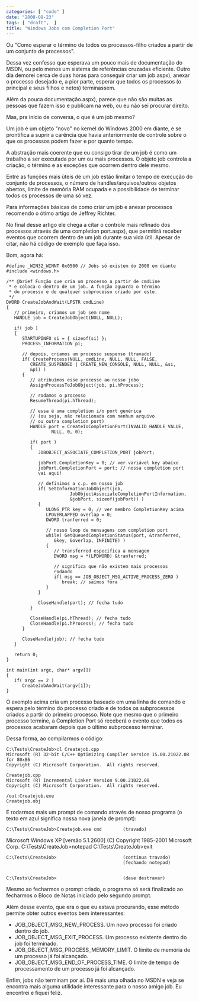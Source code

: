 ```yaml
---
categories: [ "code" ]
date: "2008-09-23"
tags: [ "draft",  ]
title: "Windows Jobs com Completion Port"
---
```

Ou "Como esperar o término de todos os processos-filho criados a partir
de um conjunto de processos".

Dessa vez confesso que esperava um pouco mais de documentação do MSDN,
ou pelo menos um sistema de referências cruzadas eficiente. Outro dia
demorei cerca de duas horas para conseguir criar um job.aspx), anexar
o processo desejado e, a pior parte, esperar que todos os processos
(o principal e seus filhos e netos) terminassem.

Além da pouca documentação.aspx), parece que não são muitas as
pessoas que fazem isso e publicam na web, ou eu não sei procurar
direito.

Mas, pra início de conversa, o que é um job mesmo?

Um job é um objeto "novo" no kernel do Windows 2000 em diante, e se
prontifica a suprir a carência que havia anteriormente de controle
sobre o que os processos podem fazer e por quanto tempo.

A abstração mais coerente que eu consigo tirar de um job é como um
trabalho a ser executada por um ou mais processos. O objeto job controla
a criação, o término e as exceções que ocorrem dentro dele mesmo.

Entre as funções mais úteis de um job estão limitar o tempo de
execução do conjunto de processos, o número de handles/arquivos/outros
objetos abertos, limite de memória RAM ocupada e a possibilidade de
terminar todos os processos de uma só vez.

Para informações básicas de como criar um job e anexar processos
recomendo o ótimo artigo de Jeffrey Richter.

No final desse artigo ele chega a citar o controle mais refinado dos
processos através de uma completion port.aspx), que permitirá receber
eventos que ocorrem dentro de um job durante sua vida útil. Apesar de
citar, não há código de exemplo que faça isso.

Bom, agora há:

    #define _WIN32_WINNT 0x0500 // Jobs só existem do 2000 em diante
    #include <windows.h>
    
    /** @brief Função que cria um processo a partir de cmdLine
     * e coloca-o dentro de um job. A função aguarda o término
     * do processo e de qualquer subprocesso criado por este.
     */
    DWORD CreateJobAndWait(LPSTR cmdLine)
    {
       // primeiro, criamos um job sem nome
       HANDLE job = CreateJobObject(NULL, NULL);
    
       if( job )
       {
          STARTUPINFO si = { sizeof(si) };
          PROCESS_INFORMATION pi;
    
          // depois, criamos um processo suspenso (travado)
          if( CreateProcess(NULL, cmdLine, NULL, NULL, FALSE, 
             CREATE_SUSPENDED | CREATE_NEW_CONSOLE, NULL, NULL, &si,
             &pi) )
          {
             // atribuímos esse processo ao nosso jobo
             AssignProcessToJobObject(job, pi.hProcess);
    
             // rodamos o processo
             ResumeThread(pi.hThread);
    
             // essa é uma completion i/o port genérica
             // (ou seja, não relacionada com nenhum arquivo
             // ou outra completion port)
             HANDLE port = CreateIoCompletionPort(INVALID_HANDLE_VALUE, 
                     NULL, 0, 0);
    
             if( port )
             {
                JOBOBJECT_ASSOCIATE_COMPLETION_PORT jobPort;
    
                jobPort.CompletionKey = 0; // ver variável key abaixo
                jobPort.CompletionPort = port; // nossa completion port
                vai aqui!
    
                // definimos a c.p. em nosso job
                if( SetInformationJobObject(job, 
                            JobObjectAssociateCompletionPortInformation, 
                            &jobPort, sizeof(jobPort)) )
                {
                   ULONG_PTR key = 0; // ver membro CompletionKey acima
                   LPOVERLAPPED overlap = 0;
                   DWORD tranferred = 0;
    
                   // nosso loop de mensagens com completion port
                   while( GetQueuedCompletionStatus(port, &tranferred, 
                      &key, &overlap, INFINITE) )
                   {
                      // transferred especifica a mensagem
                      DWORD msg = *(LPDWORD) &tranferred;
    
                      // significa que não existem mais processos
                      rodando
                      if( msg == JOB_OBJECT_MSG_ACTIVE_PROCESS_ZERO )
                         break; // saímos fora
                   }
                }
    
                CloseHandle(port); // fecha tudo
             }
    
             CloseHandle(pi.hThread); // fecha tudo
             CloseHandle(pi.hProcess); // fecha tudo
          }
    
          CloseHandle(job); // fecha tudo
       }
    
       return 0;
    }
    
    int main(int argc, char* argv[])
    {
       if( argc == 2 )
          CreateJobAndWait(argv[1]);
    }
    
     
    

O exemplo acima cria um processo baseado em uma linha de comando e
espera pelo término do processo criado e de todos os subprocessos
criados a partir do primeiro processo. Note que mesmo que o primeiro
processo termine, a Completion Port só receberá o evento que todos os
processos acabaram depois que o último subprocesso terminar.

Dessa forma, ao compilarmos o código:

    
    C:\Tests\CreateJob>cl Createjob.cpp
    Microsoft (R) 32-bit C/C++ Optimizing Compiler Version 15.00.21022.08
    for 80x86
    Copyright (C) Microsoft Corporation.  All rights reserved.
    
    Createjob.cpp
    Microsoft (R) Incremental Linker Version 9.00.21022.08
    Copyright (C) Microsoft Corporation.  All rights reserved.
    
    /out:Createjob.exe
    Createjob.obj

E rodarmos mais um prompt de comando através de nosso programa (o texto
em azul significa nossa nova janela de prompt):

    
    C:\Tests\CreateJob>Createjob.exe cmd        (travado)

Microsoft Windows XP [versão 5.1.2600] (C) Copyright 1985-2001 Microsoft
Corp. C:\Tests\CreateJob>notepad C:\Tests\CreateJob>exit

    
    C:\Tests\CreateJob>                         (continua travado)
                                                (fechando notepad)

    
    C:\Tests\CreateJob>                         (deve destravar)

Mesmo ao fecharmos o prompt criado, o programa só será finalizado ao
fecharmos o Bloco de Notas iniciado pelo segundo prompt.

Além desse evento, que era o que eu estava procurando, esse método
permite obter outros eventos bem interessantes:

    
  * JOB_OBJECT_MSG_NEW_PROCESS. Um novo processo foi criado dentro do
  job.
  * JOB_OBJECT_MSG_EXIT_PROCESS. Um processo existente dentro do job
  foi terminado.
  * JOB_OBJECT_MSG_PROCESS_MEMORY_LIMIT. O limite de memória de um
  processo já foi alcançado.
  * JOB_OBJECT_MSG_END_OF_PROCESS_TIME. O limite de tempo de processamento
  de um processo já foi alcançado.

Enfim, jobs não terminam por aí. Dê mais uma olhada no MSDN e veja se
encontra mais alguma utilidade interessante para o nosso amigo job. Eu
encontrei e fiquei feliz.
